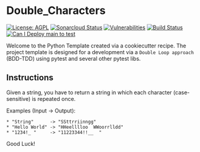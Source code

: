 # Double_Characters

[![License: AGPL](https://img.shields.io/badge/License-AGPL-blue.svg)](https://github.com/gotreasa/double_characters/blob/main/LICENSE)
[![Sonarcloud Status](https://sonarcloud.io/api/project_badges/measure?project=gotreasa_double_characters&metric=alert_status)](https://sonarcloud.io/dashboard?id=gotreasa_double_characters)
[![Vulnerabilities](https://sonarcloud.io/api/project_badges/measure?project=gotreasa_double_characters&metric=vulnerabilities)](https://sonarcloud.io/summary/new_code?id=gotreasa_double_characters)
[![Build Status](https://github.com/gotreasa/double_characters/actions/workflows/cicd.yml/badge.svg)](https://github.com/gotreasa/double_characters/actions/workflows/cicd.yml)
[![Can I Deploy main to test](https://gotreasa.pactflow.io/pacticipants/double_characters_app/branches/main/latest-version/can-i-deploy/to-environment/test/badge)](https://gotreasa.pactflow.io/hal-browser/browser.html#https://gotreasa.pactflow.io/pacticipants/double_characters_app/branches/main/latest-version/can-i-deploy/to-environment/test/badge)

Welcome to the Python Template created via a cookiecutter recipe. The project template is designed for a development via a `Double Loop approach` (BDD-TDD) using pytest and several other pytest libs.

## Instructions

Given a string, you have to return a string in which each character (case-sensitive) is repeated once.

Examples (Input -> Output):

```
* "String"      -> "SSttrriinngg"
* "Hello World" -> "HHeelllloo  WWoorrlldd"
* "1234!_ "     -> "11223344!!__  "
```

Good Luck!
